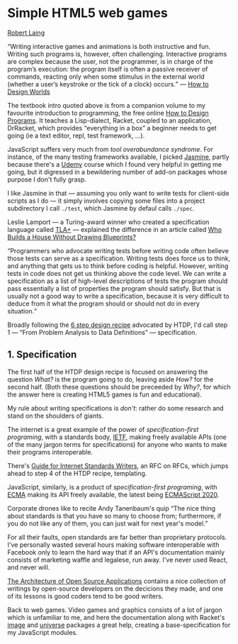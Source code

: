 <h1>Simple HTML5 web games</h1>

<p><a href="https://twitter.com/RobertLaing6">Robert Laing</a></p>

<q>Writing interactive games and animations is both instructive and fun. Writing such programs is, however,
often challenging. Interactive programs are complex because the user, not the programmer, is in charge of
the program’s execution: the program itself is often a passive receiver of commands, reacting only when some 
stimulus in the external world (whether a user’s keystroke or the tick of a clock) occurs.</q> &mdash;
<a href="https://world.cs.brown.edu/1/htdw-v1.pdf">How to Design Worlds</a>

The textbook intro quoted above is from a companion volume to my favourite introduction to programming, the free online 
<a href="https://htdp.org">How to Design Programs</a>. It teaches a Lisp-dialect, Racket, coupled to an application,
DrRacket, which provides <q>everything in a box</q> a beginner needs to get going (ie a text editor, repl, 
test framework, ...).

JavaScript suffers very much from <em>tool overabundance syndrome</em>. 
For instance, of the many testing frameworks available, I picked <a href="https://jasmine.github.io/">Jasmine</a>,
partly because there's a
<a href="https://www.udemy.com/course/unit-testing-your-javascript-with-jasmine/">Udemy</a> course which I found very
helpful in getting me going, but it digressed in a bewildering number of add-on packages whose purpose I don't fully grasp.

I like Jasmine in that &mdash; assuming you only want to write tests for client-side scripts as I do &mdash; it simply involves
copying some files into a project subdirectory I call <code>./test</code>, which Jasmine by defaul calls <code>./spec</code>.

Leslie Lamport &mdash; a Turing-award winner who created a specification language called
<a href="https://lamport.azurewebsites.net/tla/tla.html">TLA+</a> &mdash; explained the difference in an article called
<a href="https://cacm.acm.org/magazines/2015/4/184705-who-builds-a-house-without-drawing-blueprints/fulltext">
Who Builds a House Without Drawing Blueprints?</a>

<q>Programmers who advocate writing tests before writing code often believe those tests can serve as a specification. 
Writing tests does force us to think, and anything that gets us to think before coding is helpful. However, writing 
tests in code does not get us thinking above the code level. We can write a specification as a list of high-level 
descriptions of tests the program should pass essentially a list of properties the program should satisfy. 
But that is usually not a good way to write a specification, because it is very difficult to deduce from it what 
the program should or should not do in every situation.</q>

Broadly following the <a href="https://htdp.org/2020-5-6/Book/part_preface.html#%28part._sec~3asystematic-design%29">
6 step design recipe</a> advocated by HTDP, I'd call step 1 &mdash;  <q>From Problem Analysis to Data Definitions</q>
&mdash; specification.

<h2>1. Specification</h2>

The first half of the HTDP design recipe is focused on answering the question <em>What?</em> is the program going
to do, leaving aside <em>How?</em> for the second half. (Both these questions should be preceeded by <em>Why?</em>,
for which the answer here is creating HTML5 games is fun and educational).

My rule about writing specifications is <em>don't</em>: rather do some research and stand on the shoulders of giants.

The internet is a great example of the power of <em>specification-first programing</em>, with a standards body,
<a href="https://tools.ietf.org/">IETF</a>, making freely available APIs (one of the many jargon terms for
specifications) for anyone who wants to make their programs interoperable.

There's <a href="https://tools.ietf.org/html/rfc2360">Guide for Internet Standards Writers</a>, an RFC on RFCs,
which jumps ahead to step 4 of the HTDP recipe, templating.

JavaScript, similarly, is a product of <em>specification-first programing</em>, with
<a href="https://www.ecma-international.org/">ECMA</a> making its API freely available, the latest being
<a href="https://www.ecma-international.org/ecma-262/11.0/index.html">ECMAScript 2020</a>.

Corporate drones like to recite Andy Tanenbaum's quip <q>The nice thing about standards is that you have so 
many to choose from; furthermore, if you do not like any of them, you can just wait for next year's model.</q>

For all their faults, open standards are far better than proprietary protocols. I've personally wasted several hours
making software interoperable with Facebook only to learn the hard way that if an API's documentation mainly consists 
of marketing waffle and legalese, run away. I've never used React, and never will.

<a href="http://aosabook.org/en/index.html">The Architecture of Open Source Applications</a> contains a nice
collection of writings by open-source developers on the decicions they made, and one of its lessons is good
coders tend to be good writers.

Back to web games. Video games and graphics consists of a lot of jargon which is unfamiliar to me, and here the documentation
along with Racket's <a href="https://docs.racket-lang.org/teachpack/2htdpimage.html">image</a> and
<a href="https://docs.racket-lang.org/teachpack/2htdpuniverse.html#%28part._world-example%29">
universe</a> packages a great help, creating a base-specification for my JavaScript modules.


